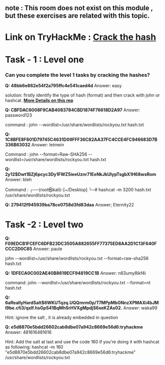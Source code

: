 ## note : This room does not exist on this module , but these exercises are related with this topic. 

# Link on TryHackMe : [Crack the hash](https://tryhackme.com/r/room/crackthehash)

# Task - 1 : Level one


### Can you complete the level 1 tasks by cracking the hashes?
**Q: 48bb6e862e54f2a795ffc4e541caed4d**
Answer: easy

solution: firstly identify the type of hash (format) and then crack with john or hashcat. 
**[More Details on this rep ](https://github.com/imahmedmunir/Complete-Beginner-TryHackMe/tree/main/Cryptography/John%20the%20Ripper)**

**Q: CBFDAC6008F9CAB4083784CBD1874F76618D2A97**
Answer: password123 

command : john --wordlist=/usr/share/wordlists/rockyou.txt hash.txt

**Q: 1C8BFE8F801D79745C4631D09FFF36C82AA37FC4CCE4FC946683D7B336B63032**
Answer: letmein

Command : john --format=Raw-SHA256 --wordlist=/usr/share/wordlists/rockyou.txt hash.txt

**Q: $2y$12$Dwt1BZj6pcyc3Dy1FWZ5ieeUznr71EeNkJkUlypTsgbX1H68wsRom**
Answer: bleh 

Command : ┌──(root㉿kali)-[~/Desktop]
└─# hashcat -m 3200 hash.txt /usr/share/wordlists/rockyou.txt

**Q: 279412f945939ba78ce0758d3fd83daa**
Answer; Eternity22

# Task -2 : Level two 

**Q: F09EDCB1FCEFC6DFB23DC3505A882655FF77375ED8AA2D1C13F640FCCC2D0C85**
Answer: paule

john --wordlist=/usr/share/wordlists/rockyou.txt --format=raw-sha256  hash.txt

**Q: 1DFECA0C002AE40B8619ECF94819CC1B**
Answer: n63umy8lkf4i

command: john --wordlist=/usr/share/wordlists/rockyou.txt --format=nt  hash.txt

**Q: $6$aReallyHardSalt$6WKUTqzq.UQQmrm0p/T7MPpMbGNnzXPMAXi4bJMl9be.cfi3/qxIf.hsGpS41BqMhSrHVXgMpdjS6xeKZAs02.**
Answer: waka99

Hint: ignore the salt , it is already embedded in question

**Q: e5d8870e5bdd26602cab8dbe07a942c8669e56d6:tryhackme**
Answer: 481616481616

Hint: Add the salt at last and use the code 160 if you're doing it with hashcat as following:
hashcat -m 160 "e5d8870e5bdd26602cab8dbe07a942c8669e56d6:tryhackme" /usr/share/wordlists/rockyou.txt
